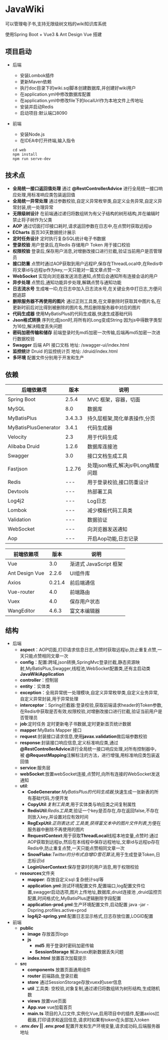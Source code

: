 # JavaWiki
可以管理电子书,支持无限级树文档的wiki知识库系统

使用Spring Boot + Vue3 & Ant Design Vue 搭建

## 项目启动

- 后端
    - 安装Lombok插件
    - 更新Maven依赖
    - 执行doc目录下的wiki.sql脚本创建数据库,并创建好wiki用户
    - 在application.yml中修改数据库配置
    - 在application.yml中修改file下的localUrl作为本地文件上传地址
    - 安装并启动Redis
    - 启动项目:默认端口8090

- 前端

    - 安装Node.js
    - 在IDEA中打开终端,输入指令
    ```
    cd web
    npm install
    npm run serve-dev
    ```

## 技术点

- **全局统一接口返回值处理** 通过 **@RestControllerAdvice** 进行全局统一接口响应处理,用标准响应类包装返回值
- **全局统一异常处理** 通过参数校验,自定义异常枚举类,自定义业务异常,自定义异常封装,统一处理异常
- **无限级树设计** 在前端通过递归将数组转为有父子结构的树形结构,并在编辑时禁止将子树作为父类
- **AOP** 通过切面打印接口耗时,请求返回参数在日志中,在点赞时获取远程ip
- **ECharts** 首页30天数据统计展示
- **定时任务设计** 定时执行复杂SQL统计电子书数据
- **登录校验**  用户登录后,在Redis 存储用户 Token 用于接口校验
- **权限校验**  登录后,保存用户消息,对增删改接口进行拦截,验证当前用户是否管理员
- **接口防重** 点赞时通过AOP获取到用户远程IP,保存在ThreadLocal中,在Redis中将文章id与远程ip作为key,一天只能对一篇文章点赞一次
- **WebSocket** 实现向浏览器发送消息通知,点赞后会通知所有连接会话的用户
- **异步处理** 点赞后,通知功能异步处理,解耦点赞与通知功能
- **日志流水号** 生成唯一ID,在日志中加入日志流水号,在关键业务中打日志,方便问题追踪
- **删除服务器不再使用的图片** 通过正则工具类,在文章删除时获取其中图片名,在更新时前后对比得到被删除的图片名,然后删除服务器中对应的图片
- **代码生成器** 使用MyBatisPlus的代码生成器,快速生成基础代码
- **Json格式转换** 序列化成json时,将所有的Long变成String 因为js中得数字类型为16位,解决精度丢失问题
- **密码加密传输和储存** 前端登录时先md5加密一次传输,后端再md5加密一次进行数据校验
- **Swagger** 后端 API 接口文档  地址: /swagger-ui/index.html
- **监控统计**  Druid 的监控统计页  地址: /druid/index.html
- **多环境** 配置文件分别用于开发和生产

## 依赖

| 后端依赖项           | 版本    | 说明                              |
| -------------------- | ------- | --------------------------------- |
| Spring Boot          | 2.5.4   | MVC 框架，容器，切面              |
| MySQL                | 8.0     | 数据库                            |
| MyBatisPlus          | 3.4.3.3 | 持久层框架,简化单表操作,分页      |
| MyBatisPlusGenerator | 3.4.1   | 代码生成器                        |
| Velocity             | 2.3     | 用于代码生成                      |
| Alibaba Druid        | 1.2.6   | 数据库连接池                      |
| Swagger              | 3.0     | 接口文档生成工具                  |
| Fastjson             | 1.2.76  | 处理json格式,解决js中Long精度问题 |
| Redis                | ---     | 用于登录校验,接口防重设计         |
| Devtools             | ---     | 热部署工具                        |
| Log4j2               | ---     | Log日志                           |
| Lombok               | ---     | 减少模板代码工具类                |
| Validation           | ---     | 数据验证                          |
| WebSocket            | ---     | 向浏览器发送通知                  |
| Aop                  | ---     | 开启Aop功能,日志记录              |


| 前端依赖项     | 版本   | 说明                   |
| -------------- | ------ | ---------------------- |
| Vue            | 3.0    | 渐进式 JavaScript 框架 |
| Ant Design Vue | 2.2.6  | UI组件库               |
| Axios          | 0.21.4 | 前后端通信             |
| Vue-router     | 4.0    | 前端路由               |
| Vuex           | 4.0    | 保存用户状态           |
| WangEditor     | 4.6.3  | 富文本编辑器           |

## 结构

- 后端
    - **aspect**：AOP切面,打印请求信息日志,点赞时获取远程ip,防止重复点赞,一天只能点赞相同文章一次
    - **config**：配置:跨域,json转换,SpringMvc登录拦截,静态资源映射,MyBatisPlus,Swagger,线程池,WebSocket配置类,还有主启动类**JavaWikiApplication**
    - **controller**：控制层
    - **entity**：实体类
    - **exception**：全局异常统一处理模块,自定义异常枚举类,自定义业务异常,自定义异常封装,用于异常处理
    - **interceptor**：Spring拦截器:登录校验,获取前端请求header的Token参数,在Redis中获取是否有效;权限校验,对增删改接口进行拦截,验证当前用户是否管理员
    - **job**:定时任务 定时更新电子书数据,定时更新首页统计数据
    - **mapper**:MyBatis Mapper 接口
    - **request**:封装接口请求信息,使用**javax.validation**做后端参数校验
    - **response**:封装接口响应信息,定义标准响应类,通过 **@RestControllerAdvice**进行全局统一接口响应处理,对所有控制器中，被 **@RequestMapping**注解标注的方法，进行增强,用标准响应类包装返回值
    - **service**:服务层
    - **webSocket**:放置webSocket连接,点赞时,向所有连接的WebSocket发送通知
    - **util**:
        - **CodeGenerator**:*MyBatisPlus的代码生成器*,快速生成一张新表的所有基础代码,方便开发
        - **CopyUtil**:*复制工具类*,用于实体类与响应类之间复制属性
        - **RedisUtil**:*Redis工具类*,验证一个key是否存在,存在返回false,不存在则放入key,并设置对应有效时间
        - **RegExpUtil**:*正则表达式 工具类*,*获得富文本中的图片文件列表*,方便在服务器中删除不再使用的图片
        - **RequestContext**:用于获取**ThreadLocal**线程本地变量,点赞时:通过AOP获取到远程ip,然后在本线程中保存远程地址,文章id与远程ip存在Redis中,防止重复点赞,一天只能点赞相同文章一次
        - **SnowFlake**:*Twitter的分布式自增ID雪花算法*,用于生成登录Token,日志标识id
        - **LoginUserContext**:保存登录时的用户消息,用于权限校验
    - **resources**文件夹
        - **mapper**: 存放自定义sql:复杂统计sql等
        - **application.yml**:测试环境配置文件,配置端口,log配置文件位置,swagger启动选项,图片上传地址,数据库,druid连接池 ,druid监控页配置,时间格式化,MyBatisPlus逻辑删除字段配置
        - **application-prod.yml**:生产环境配置文件,启动配置 java -jar -Dspring.profiles.active=prod
        - **log4j2-spring.yml**:配置日志显示格式,日志存放位置,LOGID配置
- 前端
    - **public**
        - **image** 存放首页logo
        - **js**
            - **md5** 用于登录时密码加密传输
            - **SessionStorage** 解决vuex刷新数据丢失问题
        - **index.html** 放置首次加载提示
    - **src**
        - **components** 放置页面通用组件
        - **router** 前端路由,登录拦截
        - **store** 通过SessionStorage存放vuex的user信息
        - **util**  工具类: 空校验,对象复制,通过递归将数组转为树形结构,生成随机数
        - **views** 放置vue页面
        - **App.vue** vue加载首页
        - **main.ts** 项目的入口文件,实例化Vue,启用项目中的插件,配置axios拦截器,打印请求和返回信息,请求时如果有token在头部加入token
    - **.env.dev || .env.prod** 配置开发和生产环境变量,请求成功码,后端服务器地址
